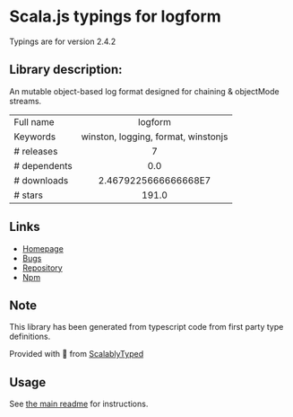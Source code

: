
# Scala.js typings for logform

Typings are for version 2.4.2

## Library description:
An mutable object-based log format designed for chaining & objectMode streams.

|                    |                 |
| ------------------ | :-------------: |
| Full name          | logform |
| Keywords           | winston, logging, format, winstonjs |
| # releases         | 7 |
| # dependents       | 0.0 |
| # downloads        | 2.4679225666666668E7 |
| # stars            | 191.0 |

## Links
- [Homepage](https://github.com/winstonjs/logform#readme)
- [Bugs](https://github.com/winstonjs/logform/issues)
- [Repository](https://github.com/winstonjs/logform)
- [Npm](https://www.npmjs.com/package/logform)
    


## Note
This library has been generated from typescript code from first party type definitions.

Provided with :purple_heart: from [ScalablyTyped](https://github.com/oyvindberg/ScalablyTyped)

## Usage
See [the main readme](../../readme.md) for instructions.


